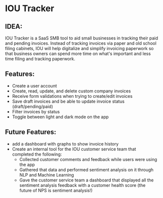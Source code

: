 # IOU Tracker

## IDEA:
IOU Tracker is a SaaS SMB tool to aid small businesses in tracking their paid and pending invoices. Instead of tracking invoices via paper and old school filing cabinets, IOU will help digitalize and simplify invoicing paperwork so that business owners can spend more time on what's important and less time filing and tracking paperwork. 

## Features:
* Create a user account 
* Create, read, update, and delete custom company invoices
* Receive form validations when trying to create/edit invoices 
* Save draft invoices and be able to update invoice status (draft/pending/paid) 
* Filter invoices by status
* Toggle between light and dark mode on the app

## Future Features: 
* add a dashboard with graphs to show invoice history 
* Create an internal tool for the IOU customer service team that completed the following:
  * Collected customer comments and feedback while users were using the app
  * Gathered that data and performed sentiment analysis on it through NLP and Machine Learning 
  * Gave the customer service team a dashboard that displayed all the sentiment analysis feedback with a customer health score (the future of NPS is sentiment analysis!)
